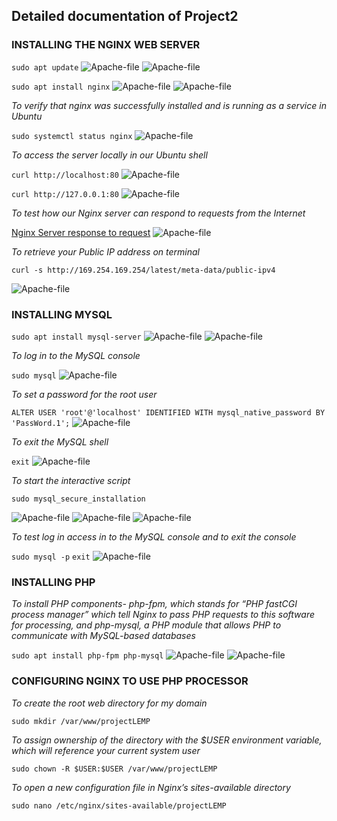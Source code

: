 ## Detailed documentation of Project2

### INSTALLING THE NGINX WEB SERVER

`sudo apt update`
![Apache-file](./Images/Apache-file1.PNG)
![Apache-file](./Images/Apache-file2.PNG)

`sudo apt install nginx`
![Apache-file](./Images/Apache-file3.PNG)
![Apache-file](./Images/Apache-file4.PNG)

*To verify that nginx was successfully installed and is running as a service in Ubuntu*

`sudo systemctl status nginx`
![Apache-file](./Images/Apache-file5.PNG)

*To access the server locally in our Ubuntu shell*

 `curl http://localhost:80`
 ![Apache-file](./Images/Apache-file6.PNG)

 `curl http://127.0.0.1:80`
 ![Apache-file](./Images/Apache-file7.PNG)

*To test how our Nginx server can respond to requests from the Internet*

[Nginx Server response to request](http://ec2-100-26-212-185.compute-1.amazonaws.com/)
![Apache-file](./Images/Apache-file8.PNG)

*To retrieve your Public IP address on terminal*

`curl -s http://169.254.169.254/latest/meta-data/public-ipv4`

![Apache-file](./Images/Apache-file9.PNG)

### INSTALLING MYSQL

`sudo apt install mysql-server`
![Apache-file](./Images/Apache-file10.PNG)
![Apache-file](./Images/Apache-file11.PNG)

*To log in to the MySQL console*

`sudo mysql`
![Apache-file](./Images/Apache-file12.PNG)

*To set a password for the root user*

`ALTER USER 'root'@'localhost' IDENTIFIED WITH mysql_native_password BY 'PassWord.1';`
![Apache-file](./Images/Apache-file13.PNG)

*To exit the MySQL shell*

`exit`
![Apache-file](./Images/Apache-file14.PNG)

*To start the interactive script*

`sudo mysql_secure_installation`

![Apache-file](./Images/Apache-file15.PNG)
![Apache-file](./Images/Apache-file16.PNG)
![Apache-file](./Images/Apache-file17.PNG)

*To test log in access in to the MySQL console and to exit the console*

`sudo mysql -p`
`exit`
![Apache-file](./Images/Apache-file18.PNG)


### INSTALLING PHP

*To install PHP components- php-fpm, which stands for “PHP fastCGI process manager” which tell Nginx to pass PHP requests to this software for processing, and php-mysql, a PHP module that allows PHP to communicate with MySQL-based databases*

`sudo apt install php-fpm php-mysql`
![Apache-file](./Images/Apache-file19.PNG)
![Apache-file](./Images/Apache-file20.PNG)


### CONFIGURING NGINX TO USE PHP PROCESSOR

*To create the root web directory for my domain*

`sudo mkdir /var/www/projectLEMP`

*To assign ownership of the directory with the $USER environment variable, which will reference your current system user*

`sudo chown -R $USER:$USER /var/www/projectLEMP`

*To open a new configuration file in Nginx’s sites-available directory*

`sudo nano /etc/nginx/sites-available/projectLEMP`



